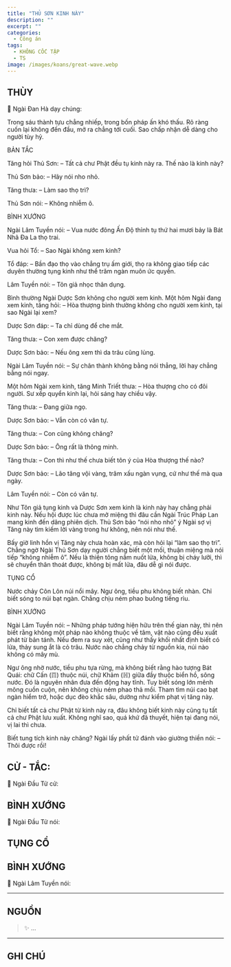 ```yaml
---
title: "THỦ SƠN KINH NÀY"
description: ""
excerpt: ""
categories:
  - Công án
tags:
  - KHÔNG CỐC TẬP
  - TS 
image: /images/koans/great-wave.webp
---
```


## THÙY

📢 Ngài Đan Hà dạy chúng:

Trong sáu thành tựu chẳng nhiếp, trong bốn pháp ấn khó thấu. Rõ ràng cuốn lại không đến đầu, mở ra chẳng tới cuối. Sao chấp nhận dễ dàng cho người tùy hỷ.

BẢN TẮC

Tăng hỏi Thủ Sơn:
– Tất cả chư Phật đều tụ kinh này ra. Thế nào là kinh này?

Thủ Sơn bảo:
– Hãy nói nho nhỏ.

Tăng thưa:
– Làm sao thọ trì?

Thủ Sơn nói:
– Không nhiễm ô.

BÌNH XƯỚNG

Ngài Lâm Tuyền nói:
– Vua nước đông Ấn Độ thỉnh tụ thứ hai mươi bảy là Bát Nhã Đa La thọ trai.

Vua hỏi Tổ:
– Sao Ngài không xem kinh?

Tổ đáp:
– Bần đạo thọ vào chẳng trụ ấm giới, thọ ra không giao tiếp các duyên thường tụng kinh như thể trăm ngàn muôn ức quyển.

Lâm Tuyền nói:
– Tôn giả nhọc thân dụng.

Bình thường Ngài Dược Sơn không cho người xem kinh. Một hôm Ngài đang xem kinh, tăng hỏi:
– Hòa thượng bình thường không cho người xem kinh, tại sao Ngài lại xem?

Dược Sơn đáp:
– Ta chỉ dùng để che mắt.

Tăng thưa:
– Con xem được chăng?

Dược Sơn bảo:
– Nếu ông xem thì da trâu cũng lủng.

Ngài Lâm Tuyền nói:
– Sự chân thành không bằng nói thẳng, lời hay chẳng bằng nói ngay.

Một hôm Ngài xem kinh, tăng Minh Triết thưa:
– Hòa thượng cho có đôi người. Sư xếp quyển kinh lại, hỏi sáng hay chiều vậy.

Tăng thưa:
– Đang giữa ngọ.

Dược Sơn bảo:
– Vẫn còn có văn tự.

Tăng thưa:
– Con cũng không chăng?

Dược Sơn bảo:
– Ông rất là thông minh.

Tăng thưa:
– Con thì như thế chưa biết tôn ý của Hòa thượng thế nào?

Dược Sơn bảo:
– Lão tăng vội vàng, trăm xấu ngàn vụng, cứ như thế mà qua ngày.

Lâm Tuyền nói:
– Còn có văn tự.

Như Tôn giả tụng kinh và Dược Sơn xem kinh là kinh này hay chẳng phải kinh này. Nếu hội được lúc chưa mở miệng thì đâu cần Ngài Trúc Pháp Lan mang kinh đến dâng phiên dịch. Thủ Sơn bảo “nói nho nhỏ” ý Ngài sợ vị Tăng này tìm kiếm lời vàng trong hư không, nên nói như thế.

Bấy giờ linh hồn vị Tăng này chưa hoàn xác, mà còn hỏi lại “làm sao thọ trì”. Chẳng ngờ Ngài Thủ Sơn dạy người chẳng biết một mối, thuận miệng mà nói tiếp “không nhiễm ô”. Nếu là thiện tông nắm nuốt lửa, không bị cháy lưỡi, thì sẽ chuyển thân thoát được, không bị mất lửa, đâu dễ gì nói được.

TỤNG CỔ

Nước chảy Côn Lôn núi nổi mây.
Ngư ông, tiều phu không biết nhàn.
Chỉ biết sóng to núi bạt ngàn.
Chẳng chịu ném phao buông tiếng rìu.

BÌNH XƯỚNG

Ngài Lâm Tuyền nói:
– Những pháp tướng hiện hữu trên thế gian này, thì nên biết rằng không một pháp nào không thuộc về tâm, vật nào cũng đều xuất phát từ bản tánh. Nếu đem ra suy xét, cũng như thấy khối nhất định biết có lửa, thảy sung ắt là cỏ trâu. Nước nào chẳng chảy từ nguồn kia, núi nào không có mây mù.

Ngư ông nhờ nước, tiều phu tựa rừng, mà không biết rằng hào tượng Bát Quái: chữ Cấn (☶) thuộc núi, chữ Khảm (☵) giữa đầy thuộc biển hồ, sông nước. Đó là nguyên nhân đưa đến động hay tĩnh. Tuy biết sóng lớn mênh mông cuồn cuộn, nên không chịu ném phao thả mồi. Tham tìm núi cao bạt ngàn hiểm trở, hoặc dục đèo khắc sâu, dường như kiểm phạt vị tăng này.

Chỉ biết tất cả chư Phật từ kinh này ra, đâu không biết kinh này cũng tụ tất cả chư Phật lưu xuất. Không nghĩ sao, quá khứ đã thuyết, hiện tại đang nói, vị lai thì chưa. 

Biết tung tích kinh này chăng? Ngài lấy phất tử đánh vào giường thiền nói:
– Thôi được rồi!


## CỬ - TẮC:

📢 Ngài Đầu Tử cử:

> 

## BÌNH XƯỚNG

📢 Ngài Đầu Tử nói:


## TỤNG CỔ

<blockquote>

</blockquote>

## BÌNH XƯỚNG

📢 Ngài Lâm Tuyền nói:



<hr class="blog-rule" />

## NGUỒN

> ✨ ...

<hr class="blog-rule" />

## GHI CHÚ

[^1]: ⭐️ <a href="/masters/Baizhang-Huaihai" target="_blank">🔗 TS </a>


